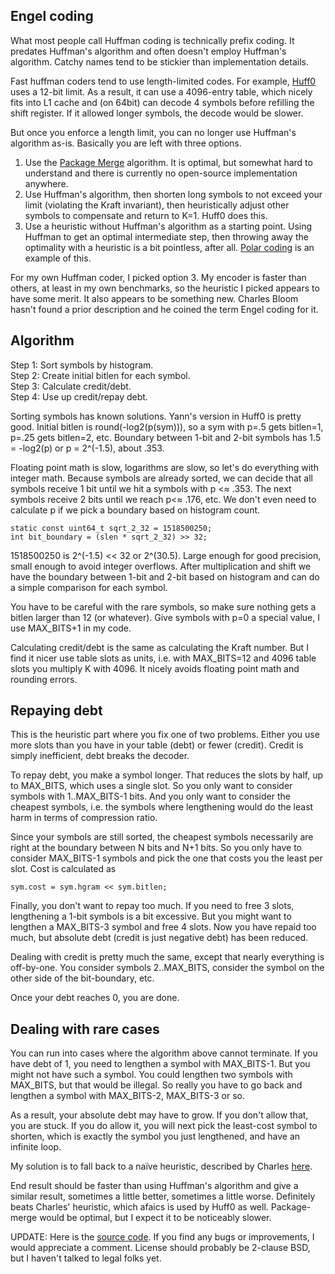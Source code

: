 Engel coding
------------

What most people call Huffman coding is technically prefix coding.  It
predates Huffman's algorithm and often doesn't employ Huffman's
algorithm.  Catchy names tend to be stickier than implementation
details.

Fast huffman coders tend to use length-limited codes.  For example,
[Huff0](https://github.com/Cyan4973/FiniteStateEntropy) uses a 12-bit
limit.  As a result, it can use a 4096-entry table, which nicely fits
into L1 cache and (on 64bit) can decode 4 symbols before refilling the
shift register.  If it allowed longer symbols, the decode would be
slower.

But once you enforce a length limit, you can no longer use Huffman's
algorithm as-is.  Basically you are left with three options.

1. Use the [Package Merge](citeseerx.ist.psu.edu/viewdoc/summary?doi=10.1.1.84.5911)
   algorithm.  It is optimal, but somewhat hard to understand and
   there is currently no open-source implementation anywhere.
2. Use Huffman's algorithm, then shorten long symbols to not exceed
   your limit (violating the Kraft invariant), then heuristically
   adjust other symbols to compensate and return to K=1.  Huff0 does
   this.
3. Use a heuristic without Huffman's algorithm as a starting point.
   Using Huffman to get an optimal intermediate step, then throwing
   away the optimality with a heuristic is a bit pointless, after all.
   [Polar coding](http://www.ezcodesample.com/prefixer/prefixer_article.html)
   is an example of this.

For my own Huffman coder, I picked option 3.  My encoder is faster
than others, at least in my own benchmarks, so the heuristic I picked
appears to have some merit.  It also appears to be something new.
Charles Bloom hasn't found a prior description and he coined the term
Engel coding for it.


Algorithm
---------

Step 1: Sort symbols by histogram.  
Step 2: Create initial bitlen for each symbol.  
Step 3: Calculate credit/debt.  
Step 4: Use up credit/repay debt.  

Sorting symbols has known solutions.  Yann's version in Huff0 is
pretty good.  Initial bitlen is round(-log2(p(sym))), so a sym with
p=.5 gets bitlen=1, p=.25 gets bitlen=2, etc.  Boundary between 1-bit
and 2-bit symbols has 1.5 = -log2(p) or p = 2^(-1.5), about .353.

Floating point math is slow, logarithms are slow, so let's do
everything with integer math.  Because symbols are already sorted, we
can decide that all symbols receive 1 bit until we hit a symbols with
p <≈ .353.  The next symbols receive 2 bits until we reach p<≈ .176,
etc.  We don't even need to calculate p if we pick a boundary based on
histogram count.

	static const uint64_t sqrt_2_32 = 1518500250;
	int bit_boundary = (slen * sqrt_2_32) >> 32;

1518500250 is 2^(-1.5) << 32 or 2^(30.5).  Large enough for good
precision, small enough to avoid integer overflows.  After
multiplication and shift we have the boundary between 1-bit and 2-bit
based on histogram and can do a simple comparison for each symbol.

You have to be careful with the rare symbols, so make sure nothing
gets a bitlen larger than 12 (or whatever).  Give symbols with p=0 a
special value, I use MAX_BITS+1 in my code.

Calculating credit/debt is the same as calculating the Kraft number.
But I find it nicer use table slots as units, i.e. with MAX_BITS=12
and 4096 table slots you multiply K with 4096.  It nicely avoids
floating point math and rounding errors.


Repaying debt
-------------

This is the heuristic part where you fix one of two problems.  Either
you use more slots than you have in your table (debt) or fewer
(credit).  Credit is simply inefficient, debt breaks the decoder.

To repay debt, you make a symbol longer.  That reduces the slots by
half, up to MAX_BITS, which uses a single slot.  So you only want to
consider symbols with 1..MAX_BITS-1 bits.  And you only want to
consider the cheapest symbols, i.e. the symbols where lengthening
would do the least harm in terms of compression ratio.

Since your symbols are still sorted, the cheapest symbols necessarily
are right at the boundary between N bits and N+1 bits.  So you only
have to consider MAX_BITS-1 symbols and pick the one that costs you
the least per slot.  Cost is calculated as

	sym.cost = sym.hgram << sym.bitlen;

Finally, you don't want to repay too much.  If you need to free 3
slots, lengthening a 1-bit symbols is a bit excessive.  But you might
want to lengthen a MAX_BITS-3 symbol and free 4 slots.  Now you have
repaid too much, but absolute debt (credit is just negative debt) has
been reduced.

Dealing with credit is pretty much the same, except that nearly
everything is off-by-one.  You consider symbols 2..MAX_BITS, consider
the symbol on the other side of the bit-boundary, etc.

Once your debt reaches 0, you are done.


Dealing with rare cases
-----------------------

You can run into cases where the algorithm above cannot terminate.  If
you have debt of 1, you need to lengthen a symbol with MAX_BITS-1.
But you might not have such a symbol.  You could lengthen two symbols
with MAX_BITS, but that would be illegal.  So really you have to go
back and lengthen a symbol with MAX_BITS-2, MAX_BITS-3 or so.

As a result, your absolute debt may have to grow.  If you don't allow
that, you are stuck.  If you do allow it, you will next pick the
least-cost symbol to shorten, which is exactly the symbol you just
lengthened, and have an infinite loop.

My solution is to fall back to a naïve heuristic, described by Charles
[here](http://cbloomrants.blogspot.com/2010/07/07-03-10-length-limitted-huffman-codes.html).


End result should be faster than using Huffman's algorithm and give a
similar result, sometimes a little better, sometimes a little worse.
Definitely beats Charles' heuristic, which afaics is used by Huff0 as
well.  Package-merge would be optimal, but I expect it to be
noticeably slower.

UPDATE:
Here is the [source code](engel_coding.c).  If you find any bugs or
improvements, I would appreciate a comment.  License should probably
be 2-clause BSD, but I haven't talked to legal folks yet.
